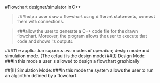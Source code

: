 #Flowchart designer/simulator in C++

>###help a user draw a flowchart using different statements, connect them with connections. 

>###allow the user to generate a C++ code file for the drawn flowchart. Moreover, the program allows the user to execute that code and shows its outputs.

###The application supports two modes of operation; design mode and simulation mode. (The default is the design mode)
##[I] Design Mode: 
###In this mode a user is allowed to design a flowchart graphically

##[II] Simulation Mode:
###In this mode the system allows the user to run an algorithm defined by a flowchart.
